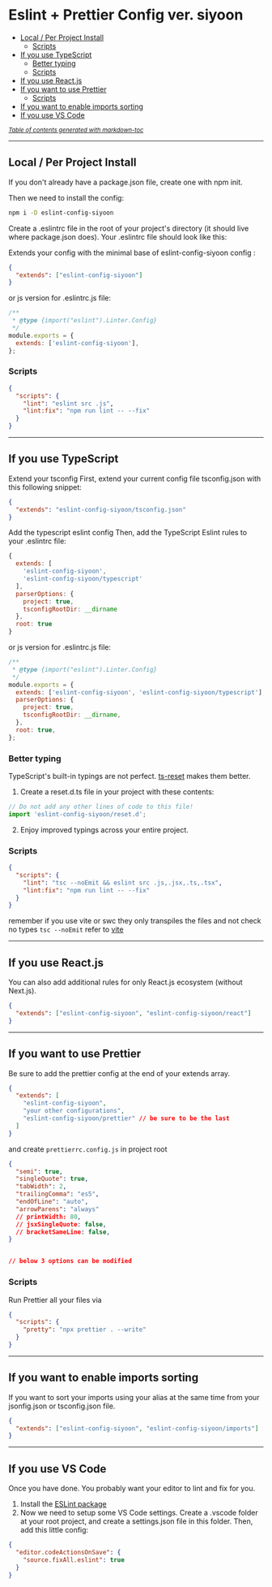 # Eslint + Prettier Config ver. siyoon

- [Local / Per Project Install](#local---per-project-install)
  - [Scripts](#scripts)
- [If you use TypeScript](#if-you-use-typescript)
  - [Better typing](#better-typing)
  - [Scripts](#scripts-1)
- [If you use React.js](#if-you-use-reactjs)
- [If you want to use Prettier](#if-you-want-to-use-prettier)
  - [Scripts](#scripts-2)
- [If you want to enable imports sorting](#if-you-want-to-enable-imports-sorting)
- [If you use VS Code](#if-you-use-vs-code)

<small><i><a href='http://ecotrust-canada.github.io/markdown-toc/'>Table of contents generated with markdown-toc</a></i></small>

---

## Local / Per Project Install

If you don't already have a package.json file, create one with npm init.

Then we need to install the config:

```bash
npm i -D eslint-config-siyoon
```

Create a .eslintrc file in the root of your project's directory (it should live where package.json does). Your .eslintrc file should look like this:

Extends your config with the minimal base of eslint-config-siyoon config :

```json
{
  "extends": ["eslint-config-siyoon"]
}
```

or js version for .eslintrc.js file:

```js
/**
 * @type {import("eslint").Linter.Config}
 */
module.exports = {
  extends: ['eslint-config-siyoon'],
};
```

### Scripts

```json
{
  "scripts": {
    "lint": "eslint src .js",
    "lint:fix": "npm run lint -- --fix"
  }
}
```

---

## If you use TypeScript

Extend your tsconfig
First, extend your current config file tsconfig.json with this following snippet:

```json
{
  "extends": "eslint-config-siyoon/tsconfig.json"
}
```

Add the typescript eslint config
Then, add the TypeScript Eslint rules to your .eslintrc file:

```js
{
  extends: [
    'eslint-config-siyoon',
    'eslint-config-siyoon/typescript'
  ],
  parserOptions: {
    project: true,
    tsconfigRootDir: __dirname
  },
  root: true
}
```

or js version for .eslintrc.js file:

```js
/**
 * @type {import("eslint").Linter.Config}
 */
module.exports = {
  extends: ['eslint-config-siyoon', 'eslint-config-siyoon/typescript'],
  parserOptions: {
    project: true,
    tsconfigRootDir: __dirname,
  },
  root: true,
};
```

### Better typing

TypeScript's built-in typings are not perfect. [ts-reset](https://www.totaltypescript.com/ts-reset) makes them better.

1. Create a reset.d.ts file in your project with these contents:

```js
// Do not add any other lines of code to this file!
import 'eslint-config-siyoon/reset.d';
```

2. Enjoy improved typings across your entire project.

### Scripts

```json
{
  "scripts": {
    "lint": "tsc --noEmit && eslint src .js,.jsx,.ts,.tsx",
    "lint:fix": "npm run lint -- --fix"
  }
}
```

remember if you use vite or swc they only transpiles the files and not check no types `tsc --noEmit`
refer to [vite](https://ko.vitejs.dev/guide/features.html#transpile-only)

---

## If you use React.js

You can also add additional rules for only React.js ecosystem (without Next.js).

```json
{
  "extends": ["eslint-config-siyoon", "eslint-config-siyoon/react"]
}
```

---

## If you want to use Prettier

Be sure to add the prettier config at the end of your extends array.

```json
{
  "extends": [
    "eslint-config-siyoon",
    "your other configurations",
    "eslint-config-siyoon/prettier" // be sure to be the last
  ]
}
```

and create `prettierrc.config.js` in project root

```json
{
  "semi": true,
  "singleQuote": true,
  "tabWidth": 2,
  "trailingComma": "es5",
  "endOfLine": "auto",
  "arrowParens": "always"
  // printWidth: 80,
  // jsxSingleQuote: false,
  // bracketSameLine: false,
}


// below 3 options can be modified
```

### Scripts

Run Prettier all your files via

```json
{
  "scripts": {
    "pretty": "npx prettier . --write"
  }
}
```

---

## If you want to enable imports sorting

If you want to sort your imports using your alias at the same time from your jsonfig.json or tsconfig.json file.

```json
{
  "extends": ["eslint-config-siyoon", "eslint-config-siyoon/imports"]
}
```

---

## If you use VS Code

Once you have done. You probably want your editor to lint and fix for you.

1. Install the [ESLint package](https://marketplace.visualstudio.com/items?itemName=dbaeumer.vscode-eslint)
2. Now we need to setup some VS Code settings. Create a .vscode folder at your root project, and create a settings.json file in this folder. Then, add this little config:

```json
{
  "editor.codeActionsOnSave": {
    "source.fixAll.eslint": true
  }
}
```

